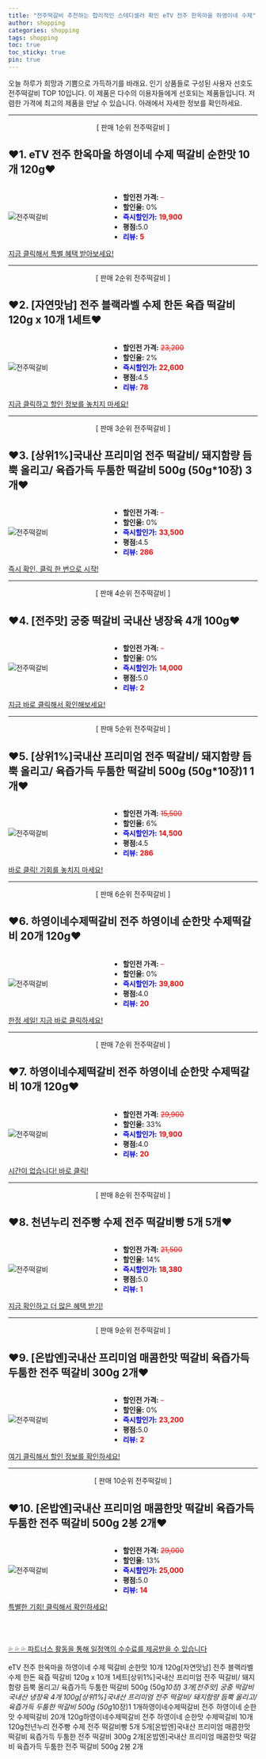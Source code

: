 ```yaml
---
title: "전주떡갈비 추천하는 합리적인 스테디셀러 확인 eTV 전주 한옥마을 하영이네 수제"
author: shopping
categories: shopping
tags: shopping
toc: true
toc_sticky: true
pin: true
---
```

오늘 하루가 희망과 기쁨으로 가득하기를 바래요. 인기 상품들로 구성된 사용자 선호도 전주떡갈비 TOP 10입니다. 이 제품은 다수의 이용자들에게 선호되는 제품들입니다. 저렴한 가격에 최고의 제품을 만날 수 있습니다. 아래에서 자세한 정보를 확인하세요.

---
<p class="toplist" style="margin: 0 auto; display: block; width: fit-content;">[ 판매 1순위 전주떡갈비 ]</p>

<h2><strong>❤️1. eTV 전주 한옥마을 하영이네 수제 떡갈비 순한맛 10개 120g❤️</strong></h2>

<div style="display: flex; align-items: center;">
    <div style="flex: 0.4;">
        <img src="https://thumbnail10.coupangcdn.com/thumbnails/remote/230x230ex/image/vendor_inventory/fc2f/4116c38c0907ab7294429904e514ec63fe6f71ad7b5a56bdf8f2243e84c3.jpg" alt="전주떡갈비" style="max-width: 100%;">
    </div>
    <div style="flex: 0.6; margin-left: 10px;">
        <ul>
            <li><strong>할인전 가격:</strong> <del style="color: red;">-</del></li>
            <li><strong>할인율:</strong> 0%</li>
            <li><span style='color:blue'><strong>즉시할인가:</strong></span> <span style='color:red'><strong>19,900</strong></span></li>
            <li><strong>평점:</strong>5.0</li>
            <li><span style='color:blue'><strong>리뷰:</strong></span> <span style='color:red'><strong>5</strong></span></li>
        </ul>
    </div>
</div>
<div class="center">
    <a href="https://selin100587.github.io?lptag=AF9450613&subid=githubio&pageKey=7991228891&traceid=V0-153&itemId=22212959091&vendorItemId=89258978259" class="myButton">
        지금 클릭해서 특별 혜택 받아보세요!
    </a>
</div>


---
<p class="toplist" style="margin: 0 auto; display: block; width: fit-content;">[ 판매 2순위 전주떡갈비 ]</p>

<h2><strong>❤️2. [자연맛남] 전주 블랙라벨 수제 한돈 육즙 떡갈비 120g x 10개 1세트❤️</strong></h2>

<div style="display: flex; align-items: center;">
    <div style="flex: 0.4;">
        <img src="https://thumbnail8.coupangcdn.com/thumbnails/remote/230x230ex/image/vendor_inventory/227a/89fb9d72e4bdb15b85a7dd9edf65944596e8702fc6e7ab1012316a9268dc.jpg" alt="전주떡갈비" style="max-width: 100%;">
    </div>
    <div style="flex: 0.6; margin-left: 10px;">
        <ul>
            <li><strong>할인전 가격:</strong> <del style="color: red;">23,200</del></li>
            <li><strong>할인율:</strong> 2%</li>
            <li><span style='color:blue'><strong>즉시할인가:</strong></span> <span style='color:red'><strong>22,600</strong></span></li>
            <li><strong>평점:</strong>4.5</li>
            <li><span style='color:blue'><strong>리뷰:</strong></span> <span style='color:red'><strong>78</strong></span></li>
        </ul>
    </div>
</div>
<div class="center">
    <a href="https://selin100587.github.io?lptag=AF9450613&subid=githubio&pageKey=2016668449&traceid=V0-153&itemId=3430375170&vendorItemId=71685172288" class="myButton">
        지금 클릭하고 할인 정보를 놓치지 마세요!
    </a>
</div>


---
<p class="toplist" style="margin: 0 auto; display: block; width: fit-content;">[ 판매 3순위 전주떡갈비 ]</p>

<h2><strong>❤️3. [상위1%]국내산 프리미엄 전주 떡갈비/ 돼지함량 듬뿍 올리고/ 육즙가득 두툼한 떡갈비 500g (50g*10장) 3개❤️</strong></h2>

<div style="display: flex; align-items: center;">
    <div style="flex: 0.4;">
        <img src="https://thumbnail10.coupangcdn.com/thumbnails/remote/230x230ex/image/vendor_inventory/b52e/dc7b59e7cb6312b3b3fee8c97f2e9bf59eb116b94b5e00acd6a0b4ded8c7.jpg" alt="전주떡갈비" style="max-width: 100%;">
    </div>
    <div style="flex: 0.6; margin-left: 10px;">
        <ul>
            <li><strong>할인전 가격:</strong> <del style="color: red;">-</del></li>
            <li><strong>할인율:</strong> 0%</li>
            <li><span style='color:blue'><strong>즉시할인가:</strong></span> <span style='color:red'><strong>33,500</strong></span></li>
            <li><strong>평점:</strong>4.5</li>
            <li><span style='color:blue'><strong>리뷰:</strong></span> <span style='color:red'><strong>286</strong></span></li>
        </ul>
    </div>
</div>
<div class="center">
    <a href="https://selin100587.github.io?lptag=AF9450613&subid=githubio&pageKey=6494066898&traceid=V0-153&itemId=21324469603&vendorItemId=88305871774" class="myButton">
        즉시 확인, 클릭 한 번으로 시작!
    </a>
</div>


---
<p class="toplist" style="margin: 0 auto; display: block; width: fit-content;">[ 판매 4순위 전주떡갈비 ]</p>

<h2><strong>❤️4. [전주맛] 궁중 떡갈비 국내산 냉장육 4개 100g❤️</strong></h2>

<div style="display: flex; align-items: center;">
    <div style="flex: 0.4;">
        <img src="https://thumbnail9.coupangcdn.com/thumbnails/remote/230x230ex/image/vendor_inventory/ce5c/d878f841709b2f639f043292644faa4830dfa6ab182867f7889877d70271.png" alt="전주떡갈비" style="max-width: 100%;">
    </div>
    <div style="flex: 0.6; margin-left: 10px;">
        <ul>
            <li><strong>할인전 가격:</strong> <del style="color: red;">-</del></li>
            <li><strong>할인율:</strong> 0%</li>
            <li><span style='color:blue'><strong>즉시할인가:</strong></span> <span style='color:red'><strong>14,000</strong></span></li>
            <li><strong>평점:</strong>5.0</li>
            <li><span style='color:blue'><strong>리뷰:</strong></span> <span style='color:red'><strong>2</strong></span></li>
        </ul>
    </div>
</div>
<div class="center">
    <a href="https://selin100587.github.io?lptag=AF9450613&subid=githubio&pageKey=8178910519&traceid=V0-153&itemId=23378939456&vendorItemId=90409000216" class="myButton">
        지금 바로 클릭해서 확인해보세요!
    </a>
</div>


---
<p class="toplist" style="margin: 0 auto; display: block; width: fit-content;">[ 판매 5순위 전주떡갈비 ]</p>

<h2><strong>❤️5. [상위1%]국내산 프리미엄 전주 떡갈비/ 돼지함량 듬뿍 올리고/ 육즙가득 두툼한 떡갈비 500g (50g*10장)1 1개❤️</strong></h2>

<div style="display: flex; align-items: center;">
    <div style="flex: 0.4;">
        <img src="https://thumbnail7.coupangcdn.com/thumbnails/remote/230x230ex/image/vendor_inventory/ab72/9f017489feffabcd85c7a8ee844cfaf98d23f6bed3f153b75127fa55fd0b.jpg" alt="전주떡갈비" style="max-width: 100%;">
    </div>
    <div style="flex: 0.6; margin-left: 10px;">
        <ul>
            <li><strong>할인전 가격:</strong> <del style="color: red;">15,500</del></li>
            <li><strong>할인율:</strong> 6%</li>
            <li><span style='color:blue'><strong>즉시할인가:</strong></span> <span style='color:red'><strong>14,500</strong></span></li>
            <li><strong>평점:</strong>4.5</li>
            <li><span style='color:blue'><strong>리뷰:</strong></span> <span style='color:red'><strong>286</strong></span></li>
        </ul>
    </div>
</div>
<div class="center">
    <a href="https://selin100587.github.io?lptag=AF9450613&subid=githubio&pageKey=6494066898&traceid=V0-153&itemId=14269609878&vendorItemId=81017498520" class="myButton">
        바로 클릭! 기회를 놓치지 마세요!
    </a>
</div>


---
<p class="toplist" style="margin: 0 auto; display: block; width: fit-content;">[ 판매 6순위 전주떡갈비 ]</p>

<h2><strong>❤️6. 하영이네수제떡갈비 전주 하영이네 순한맛 수제떡갈비 20개 120g❤️</strong></h2>

<div style="display: flex; align-items: center;">
    <div style="flex: 0.4;">
        <img src="https://thumbnail9.coupangcdn.com/thumbnails/remote/230x230ex/image/vendor_inventory/0cd6/ba6e3e68eb42d08db269996a18c1ca15c14f26fdfd2a112ff2205ccc700c.jpg" alt="전주떡갈비" style="max-width: 100%;">
    </div>
    <div style="flex: 0.6; margin-left: 10px;">
        <ul>
            <li><strong>할인전 가격:</strong> <del style="color: red;">-</del></li>
            <li><strong>할인율:</strong> 0%</li>
            <li><span style='color:blue'><strong>즉시할인가:</strong></span> <span style='color:red'><strong>39,800</strong></span></li>
            <li><strong>평점:</strong>4.0</li>
            <li><span style='color:blue'><strong>리뷰:</strong></span> <span style='color:red'><strong>20</strong></span></li>
        </ul>
    </div>
</div>
<div class="center">
    <a href="https://selin100587.github.io?lptag=AF9450613&subid=githubio&pageKey=8246212671&traceid=V0-153&itemId=20650921582&vendorItemId=87724077316" class="myButton">
        한정 세일! 지금 바로 클릭하세요!
    </a>
</div>


---
<p class="toplist" style="margin: 0 auto; display: block; width: fit-content;">[ 판매 7순위 전주떡갈비 ]</p>

<h2><strong>❤️7. 하영이네수제떡갈비 전주 하영이네 순한맛 수제떡갈비 10개 120g❤️</strong></h2>

<div style="display: flex; align-items: center;">
    <div style="flex: 0.4;">
        <img src="https://thumbnail9.coupangcdn.com/thumbnails/remote/230x230ex/image/vendor_inventory/0cd6/ba6e3e68eb42d08db269996a18c1ca15c14f26fdfd2a112ff2205ccc700c.jpg" alt="전주떡갈비" style="max-width: 100%;">
    </div>
    <div style="flex: 0.6; margin-left: 10px;">
        <ul>
            <li><strong>할인전 가격:</strong> <del style="color: red;">29,900</del></li>
            <li><strong>할인율:</strong> 33%</li>
            <li><span style='color:blue'><strong>즉시할인가:</strong></span> <span style='color:red'><strong>19,900</strong></span></li>
            <li><strong>평점:</strong>4.0</li>
            <li><span style='color:blue'><strong>리뷰:</strong></span> <span style='color:red'><strong>20</strong></span></li>
        </ul>
    </div>
</div>
<div class="center">
    <a href="https://selin100587.github.io?lptag=AF9450613&subid=githubio&pageKey=8246212671&traceid=V0-153&itemId=1056916770&vendorItemId=90375214493" class="myButton">
        시간이 없습니다! 바로 클릭!
    </a>
</div>


---
<p class="toplist" style="margin: 0 auto; display: block; width: fit-content;">[ 판매 8순위 전주떡갈비 ]</p>

<h2><strong>❤️8. 천년누리 전주빵 수제 전주 떡갈비빵 5개 5개❤️</strong></h2>

<div style="display: flex; align-items: center;">
    <div style="flex: 0.4;">
        <img src="https://thumbnail10.coupangcdn.com/thumbnails/remote/230x230ex/image/vendor_inventory/69c5/b08abbcb3117404d7f6bcbe50f10e63a2de219f8b8f1c49f3ea62bc01497.jpg" alt="전주떡갈비" style="max-width: 100%;">
    </div>
    <div style="flex: 0.6; margin-left: 10px;">
        <ul>
            <li><strong>할인전 가격:</strong> <del style="color: red;">21,500</del></li>
            <li><strong>할인율:</strong> 14%</li>
            <li><span style='color:blue'><strong>즉시할인가:</strong></span> <span style='color:red'><strong>18,380</strong></span></li>
            <li><strong>평점:</strong>5.0</li>
            <li><span style='color:blue'><strong>리뷰:</strong></span> <span style='color:red'><strong>1</strong></span></li>
        </ul>
    </div>
</div>
<div class="center">
    <a href="https://selin100587.github.io?lptag=AF9450613&subid=githubio&pageKey=7660856572&traceid=V0-153&itemId=20409484012&vendorItemId=87491551149" class="myButton">
        지금 확인하고 더 많은 혜택 받기!
    </a>
</div>


---
<p class="toplist" style="margin: 0 auto; display: block; width: fit-content;">[ 판매 9순위 전주떡갈비 ]</p>

<h2><strong>❤️9. [온밥엔]국내산 프리미엄 매콤한맛 떡갈비 육즙가득 두툼한 전주 떡갈비 300g 2개❤️</strong></h2>

<div style="display: flex; align-items: center;">
    <div style="flex: 0.4;">
        <img src="https://thumbnail9.coupangcdn.com/thumbnails/remote/230x230ex/image/vendor_inventory/d0aa/fac2c375711db4e7159c90378ad16a95277915205fb47126fe540ccd825a.jpg" alt="전주떡갈비" style="max-width: 100%;">
    </div>
    <div style="flex: 0.6; margin-left: 10px;">
        <ul>
            <li><strong>할인전 가격:</strong> <del style="color: red;">-</del></li>
            <li><strong>할인율:</strong> 0%</li>
            <li><span style='color:blue'><strong>즉시할인가:</strong></span> <span style='color:red'><strong>23,200</strong></span></li>
            <li><strong>평점:</strong>5.0</li>
            <li><span style='color:blue'><strong>리뷰:</strong></span> <span style='color:red'><strong>2</strong></span></li>
        </ul>
    </div>
</div>
<div class="center">
    <a href="https://selin100587.github.io?lptag=AF9450613&subid=githubio&pageKey=6413570895&traceid=V0-153&itemId=13765014443&vendorItemId=81015641577" class="myButton">
        여기 클릭해서 할인 정보를 확인하세요!
    </a>
</div>


---
<p class="toplist" style="margin: 0 auto; display: block; width: fit-content;">[ 판매 10순위 전주떡갈비 ]</p>

<h2><strong>❤️10. [온밥엔]국내산 프리미엄 매콤한맛 떡갈비 육즙가득 두툼한 전주 떡갈비 500g 2봉 2개❤️</strong></h2>

<div style="display: flex; align-items: center;">
    <div style="flex: 0.4;">
        <img src="https://thumbnail8.coupangcdn.com/thumbnails/remote/230x230ex/image/vendor_inventory/63a5/16a1b4288659fc123ba7ca32dc13eb3627be752d7f751212283282d5ad39.jpg" alt="전주떡갈비" style="max-width: 100%;">
    </div>
    <div style="flex: 0.6; margin-left: 10px;">
        <ul>
            <li><strong>할인전 가격:</strong> <del style="color: red;">29,000</del></li>
            <li><strong>할인율:</strong> 13%</li>
            <li><span style='color:blue'><strong>즉시할인가:</strong></span> <span style='color:red'><strong>25,000</strong></span></li>
            <li><strong>평점:</strong>5.0</li>
            <li><span style='color:blue'><strong>리뷰:</strong></span> <span style='color:red'><strong>14</strong></span></li>
        </ul>
    </div>
</div>
<div class="center">
    <a href="https://selin100587.github.io?lptag=AF9450613&subid=githubio&pageKey=8243688989&traceid=V0-153&itemId=13765013492&vendorItemId=81015640809" class="myButton">
        특별한 기회! 클릭해서 확인하세요!
    </a>
</div>

<br><br><br>[💦 💦 💦 파트너스 활동을 통해 일정액의 수수료를 제공받을 수 있습니다](https://link.coupang.com/a/bcpT2c)<br><br>eTV 전주 한옥마을 하영이네 수제 떡갈비 순한맛 10개 120g[자연맛남] 전주 블랙라벨 수제 한돈 육즙 떡갈비 120g x 10개 1세트[상위1%]국내산 프리미엄 전주 떡갈비/ 돼지함량 듬뿍 올리고/ 육즙가득 두툼한 떡갈비 500g (50g*10장) 3개[전주맛] 궁중 떡갈비 국내산 냉장육 4개 100g[상위1%]국내산 프리미엄 전주 떡갈비/ 돼지함량 듬뿍 올리고/ 육즙가득 두툼한 떡갈비 500g (50g*10장)1 1개하영이네수제떡갈비 전주 하영이네 순한맛 수제떡갈비 20개 120g하영이네수제떡갈비 전주 하영이네 순한맛 수제떡갈비 10개 120g천년누리 전주빵 수제 전주 떡갈비빵 5개 5개[온밥엔]국내산 프리미엄 매콤한맛 떡갈비 육즙가득 두툼한 전주 떡갈비 300g 2개[온밥엔]국내산 프리미엄 매콤한맛 떡갈비 육즙가득 두툼한 전주 떡갈비 500g 2봉 2개